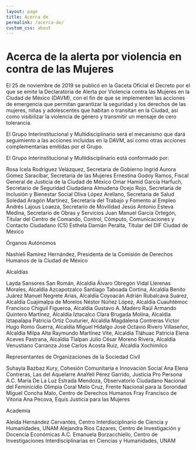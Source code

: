 ```yaml
---
layout: page
title: Acerca de
permalink: /acerca-de/
custom_css: about
---
```


# Acerca de la alerta por violencia en contra de las Mujeres


El 25 de noviembre de 2019 se publicó en la Gaceta Oficial el Decreto por el que se emite la Declaratoria de Alerta por Violencia contra las Mujeres en la Ciudad de México (DAVM), con el fin de que se implementen las acciones de emergencia que permitan garantizar la seguridad y los derechos de las mujeres, niñas y adolescentes que habitan o transitan en la Ciudad, así como visibilizar la violencia de género y transmitir un mensaje de cero tolerancia.

El Grupo Interinstitucional y Multidisciplinario será el mecanismo que dará seguimiento a las acciones incluidas en la DAVM, así como otras acciones complementarias emitidas por el Grupo.

El Grupo Interinstitucional y Multidisciplinario está conformado por:

Rosa Icela Rodríguez Velázquez, Secretaria de Gobierno
Ingrid Aurora Gómez Saracíbar, Secretaría de las Mujeres
Ernestina Godoy Ramos, Fiscal General de Justicia de la Ciudad de México
Omar Hamid García Harfuch, Secretario de Seguridad Ciudadana
Almudena Ocejo Rojo, Secretaria de Inclusión y Bienestar Social
Oliva López Arellano, Secretaria de Salud
Soledad Aragón Martínez, Secretaria del Trabajo y Fomento al Empleo
Andrés Lajous Loaeza, Secretario de Movilidad
Jesús Antonio Esteva Medina, Secretario de Obras y Servicios
Juan Manuel García Ortegón, Titular del Centro de Comando, Control, Cómputo, Comunicaciones y Contacto Ciudadano (C5)
Esthela Damián Peralta, Titular del DIF Ciudad de México

Órganos Autónomos 

Nashieli Ramírez Hernández, Presidenta de la Comisión de Derechos Humanos de la Ciudad de México

Alcaldías

Layda Sansores San Román, Alcaldía Álvaro Obregón
Vidal Llerenas Morales, Alcaldía Azcapotzalco
Santiago Taboada Cortina, Alcaldía Benito Juárez
Manuel Negrete Arias, Alcaldía Coyoacán
Adrián Rubalcava Suárez, Alcaldía Cuajimalpa de Morelos
Néstor Núñez López, Alcaldía Cuauhtémoc
Francisco Chiguil Figueroa, Alcaldía Gustavo A. Madero
Raúl Armando Quintero Martínez, Alcaldía Iztacalco
Clara Brugada Molina, Alcaldía Iztapalapa
Patricia Ortiz Couturier, Alcaldía Magdalena Contreras
Víctor Hugo Romo Guerra, Alcaldía Miguel Hidalgo
José Octavio Rivero Villaseñor, Alcaldía Milpa Alta
Raymundo Martínez Vite, Alcaldía Tláhuac
Patricia Elena Aceves Pastrana, Alcaldía Tlalpan
Julio César Moreno Rivera, Alcaldía Venustiano Carranza
José Carlos Acosta Ruiz, Alcaldía Xochimilco


Representantes de Organizaciones de la Sociedad Civil

Suhayla Bazbaz Kury, Cohesión Comunitaria e Innovación Social
Ana Elena Contreras, Las del Aquelarre
AnaYeli Pérez Garrido, Justicia Pro Persona A.C.
María De La Luz Estrada Mendoza, Observatorio Ciudadano Nacional del Feminicidio
Olimpia Coral Melo Cruz,  Frente Nacional para la Sororidad
Miguel Concha Malo, Centro de Derechos Humanos Fray Francisco de Vitoria
Ana Pecova, Equis Justicia para las Mujeres

Academia

Aleida Hernández Cervantes, Centro Interdisciplinario de Ciencia y Humanidades, UNAM
Alejandra Ríos Cázares, Centro de Investigación y Docencia Económicas A.C.
Emanuela Borzacchiello, Centro de Investigaciones Interdisciplinarias en Ciencias y Humanidades, UNAM
